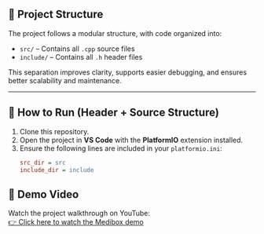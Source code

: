 ## 📁 Project Structure

The project follows a modular structure, with code organized into:

- `src/` – Contains all `.cpp` source files  
- `include/` – Contains all `.h` header files  

This separation improves clarity, supports easier debugging, and ensures better scalability and maintenance.

---

## 🔧 How to Run (Header + Source Structure)

1. Clone this repository.
2. Open the project in **VS Code** with the **PlatformIO** extension installed.
3. Ensure the following lines are included in your `platformio.ini`:
   ```ini
   src_dir = src
   include_dir = include

## 🎥 Demo Video

Watch the project walkthrough on YouTube:  
[👉 Click here to watch the Medibox demo](https://youtu.be/SeFirBLJ634)
